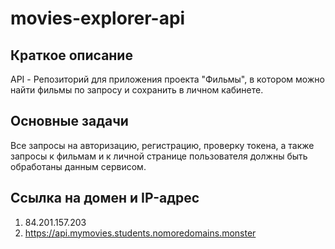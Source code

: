 # movies-explorer-api

## Краткое описание

API - Репозиторий для приложения проекта "Фильмы", в котором можно найти фильмы по запросу и сохранить в личном кабинете.

## Основные задачи

Все запросы на авторизацию, регистрацию, проверку токена, а также
запросы к фильмам и к личной странице пользователя должны быть обработаны данным сервисом.

## Ссылка на домен и IP-адрес
1. 84.201.157.203
2. https://api.mymovies.students.nomoredomains.monster
